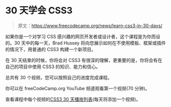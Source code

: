 # 30 天学会 CSS3

> 原文：<https://www.freecodecamp.org/news/learn-css3-in-30-days/>

如果你是一个对学习 CSS 感兴趣的网页开发者或设计者，这个课程是为你而设的。30 天中的每一天，Brad Hussey 将向您展示如何在不使用模板、框架或插件的情况下，用普通的 CSS3 构建一个新项目。

在 30 天结束的时候，你将会对 CSS3 有很深的理解，更重要的是，你将会有在自己的项目中使用 CSS3 的知识、能力和信心。

总共有 30 个视频，您可以按照自己的进度完成课程。

你可以在 freeCodeCamp.org YouTube 频道观看第一个视频(70 分钟)。‌

查看课程中每个视频的[CSS3 30 天播放列表](https://www.youtube.com/playlist?list=PLWKjhJtqVAbl1AfjiGyYxwpdAPi5v-1OU)(每天将添加一个视频)。